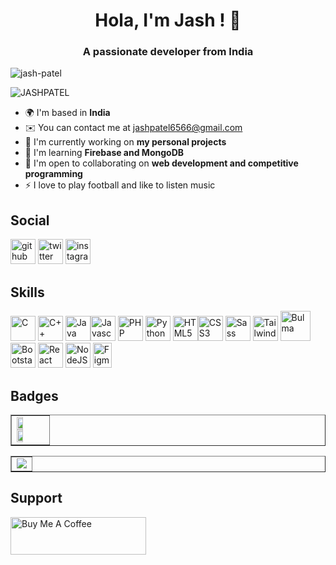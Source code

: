 <h1 align="center">Hola, I'm Jash ! 👋</h1>
<h3 class="string" align="center">A passionate developer from India</h3>
<p align="left"> <img src="https://komarev.com/ghpvc/?username=JASH-PATEL-6566&label=Profile%20views&color=0e75b6&style=flat" alt="jash-patel" /> </p>
<img align="center" src="https://github-profile-trophy.vercel.app/?username=JASH-PATEL-6566&theme=oldie" alt="JASHPATEL" />
<!-- - 🌱 I’m currently learning <b>JavaScript and React</b><br>
- 🔭 I’m currently working on <b>My own Web Project</b><br>
- 👯 I’m looking to collaborate on <b>web development</b><br>
- 💬 Ask me about <b>web development and cometitive coding</b><br>
- 📫 How to reach me: <b>jashpatel6566@gmail.com</b><br>
- ⚡ Fun fact: Like to play football⚽ and love to hear music🎵 -->


- 🌍 I'm based in <b>India</b>
- ✉️ You can contact me at [jashpatel6566@gmail.com](mailto:jashpatel6566@gmail.com)
- 🚀 I'm currently working on **my personal projects**
- 🧠 I'm learning <b>Firebase and MongoDB</b>
- 🤝 I'm open to collaborating on <b>web development and competitive programming</b>
- ⚡ I love to play football and like to listen music

<!-- <h3 align="left">Connect with me:</h3>
<p align="left">
  <a href="https://twitter.com/Tobeaprogramme1" target="blank"><img align="center" src="https://raw.githubusercontent.com/rahuldkjain/github-profile-readme-generator/master/src/images/icons/Social/twitter.svg" alt="JASHPATEL" height="30" width="40" /></a>
  <a href="https://www.linkedin.com/in/jash-patel-57a7311ba/" target="blank"><img align="center" src="https://raw.githubusercontent.com/rahuldkjain/github-profile-readme-generator/master/src/images/icons/Social/linked-in-alt.svg" alt="JASHPATEL" height="30" width="40" /></a>
  <a href="https://www.instagram.com/j_a_s_h_6566/" target="blank"><img align="center" src="https://raw.githubusercontent.com/rahuldkjain/github-profile-readme-generator/master/src/images/icons/Social/instagram.svg" alt="JASHPATEL" height="30" width="40" /></a>
  <a href="https://www.codechef.com/users/programmer6566" target="blank"><img align="center" src="https://cdn.jsdelivr.net/npm/simple-icons@3.1.0/icons/codechef.svg" alt="JASHPATEL" height="30" width="40" /></a>
</p> -->

<p align="left">
<h2>Social</h2>

<a href="https://www.github.com/JASH-PATEL-6566" target="_blank" ><img src="https://www.profileme.dev/_next/image?url=https%3A%2F%2Fraw.githubusercontent.com%2Fdanielcranney%2Freadme-generator%2Fmain%2Fpublic%2Ficons%2Fsocials%2Fgithub-dark.svg&w=32&q=75" height="40" width="40" alt="github"/></a>
<a href="https://www.twitter.com/JASHPATEL1511" target="_blank" ><img src="https://www.profileme.dev/_next/image?url=https%3A%2F%2Fraw.githubusercontent.com%2Fdanielcranney%2Freadme-generator%2Fmain%2Fpublic%2Ficons%2Fsocials%2Ftwitter.svg&w=32&q=75" height="40" width="40" alt="twitter"/></a>
<a href="http://www.instagram.com/j_a_s_h_6566" target="_blank" ><img src="https://www.profileme.dev/_next/image?url=https%3A%2F%2Fraw.githubusercontent.com%2Fdanielcranney%2Freadme-generator%2Fmain%2Fpublic%2Ficons%2Fsocials%2Finstagram.svg&w=32&q=75" height="40" width="40" alt="instagram"/></a>
</p>

<p align="left"> <h2>Skills</h2>

<a href="https://docs.microsoft.com/en-us/cpp/?view=msvc-170" target="_blank" rel="noreferrer" margin='1rem'><img src="https://raw.githubusercontent.com/danielcranney/readme-generator/main/public/icons/skills/c-colored.svg" height="40" width="40" alt="C"/></a> <a href="https://docs.microsoft.com/en-us/cpp/?view=msvc-170" target="_blank" rel="noreferrer"><img src="https://raw.githubusercontent.com/danielcranney/readme-generator/main/public/icons/skills/cplusplus-colored.svg" height="40" width="40" alt="C++"/></a>
<a href="https://www.oracle.com/java/" target="_blank" rel="noreferrer"><img src="https://raw.githubusercontent.com/danielcranney/readme-generator/main/public/icons/skills/java-colored.svg" height="40" width="40" alt="Java"/></a><a href="https://developer.mozilla.org/en-US/docs/Web/JavaScript" target="_blank" rel="noreferrer"><img src="https://raw.githubusercontent.com/danielcranney/readme-generator/main/public/icons/skills/javascript-colored.svg" height="40" width="40" alt="Javascript"/></a>
<a href="https://www.php.net/" target="_blank" rel="noreferrer"><img src="https://raw.githubusercontent.com/danielcranney/readme-generator/main/public/icons/skills/php-colored.svg" height="40" width="40" alt="PHP"/></a>
<a href="https://www.python.org/" target="_blank" rel="noreferrer"><img src="https://upload.wikimedia.org/wikipedia/commons/thumb/c/c3/Python-logo-notext.svg/121px-Python-logo-notext.svg.png" height="40" width="40" alt="Python"/></a>
<a href="https://developer.mozilla.org/en-US/docs/Glossary/HTML5" target="_blank" rel="noreferrer"><img src="https://raw.githubusercontent.com/danielcranney/readme-generator/main/public/icons/skills/html5-colored.svg" height="40" width="40" alt="HTML5"/></a><a href="https://www.w3.org/TR/CSS/#css" target="_blank" ><img src="https://raw.githubusercontent.com/danielcranney/readme-generator/main/public/icons/skills/css3-colored.svg" height="40" width="40" alt="CSS3"/></a>
<a href="https://sass-lang.com/" target="_blank" rel="noreferrer"><img src="https://raw.githubusercontent.com/danielcranney/readme-generator/main/public/icons/skills/sass-colored.svg" height="40" width="40" alt="Sass"/></a>
<a href="https://tailwindcss.com/" target="_blank" rel="noreferrer"><img src="https://raw.githubusercontent.com/danielcranney/readme-generator/main/public/icons/skills/tailwindcss-colored.svg" height="40" width="40" alt="TailwindCSS"/></a>
<a href="https://bulma.io/" target="_blank" rel="noreferrer"><img src="https://bulma.io/assets/Bulma%20Icon.svg" height="48" width="48" alt="Bulma"/></a>
<a href="https://getbootstrap.com/" target="_blank" rel="noreferrer"><img src="https://raw.githubusercontent.com/danielcranney/readme-generator/main/public/icons/skills/bootstrap-colored.svg" height="40" width="40" alt="Bootstarp"/></a>
<a href="https://reactjs.org/" target="_blank" rel="noreferrer"><img src="https://raw.githubusercontent.com/danielcranney/readme-generator/main/public/icons/skills/react-colored.svg" height="40" width="40" alt="React"/></a>
<a href="https://nodejs.org/en/" target="_blank" rel="noreferrer"><img src="https://raw.githubusercontent.com/danielcranney/readme-generator/main/public/icons/skills/nodejs-colored.svg" height="40" width="40" alt="NodeJS"/></a>
<a href="https://www.figma.com/" target="_blank" rel="noreferrer"><img src="https://seeklogo.com/images/F/figma-logo-E4E21D3AEA-seeklogo.com.png" height="40" width="30" alt="Figma"/></a> </p>



<h2>Badges</h2>
<table align="center" border="none"> <td>
<img width="48%" src="https://github-readme-stats.vercel.app/api?username=JASH-PATEL-6566&show_icons=true&theme=dark" />
<img width="48%" src="https://github-readme-streak-stats.herokuapp.com/?user=JASH-PATEL-6566&theme=dark" />
</td> </table>
<table border="none" align="center"> <td>
<img src="https://github-readme-stats.vercel.app/api/top-langs/?username=JASH-PATEL-6566&layout=compact&theme=dark" />
</td> </table>

<h2>Support</h2>

<a href="https://www.buymeacoffee.com/jashpatel6566" target="_blank"><img src="https://cdn.buymeacoffee.com/buttons/v2/default-yellow.png" alt="Buy Me A Coffee" style="height: 60px !important;width: 217px !important;" ></a>
